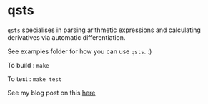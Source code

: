 # qsts 

`qsts` specialises in parsing arithmetic expressions and calculating derivatives via automatic differentiation.


See examples folder for how you can use `qsts`. :)

To build :
`make`

To test :
`make test`

See my blog post on this [here](https://downandoutinswansea.blogspot.com/2020/05/the-magic-behind-deep-learning.html)

